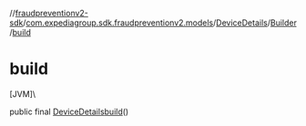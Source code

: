 //[fraudpreventionv2-sdk](../../../../index.md)/[com.expediagroup.sdk.fraudpreventionv2.models](../../index.md)/[DeviceDetails](../index.md)/[Builder](index.md)/[build](build.md)

# build

[JVM]\

public final [DeviceDetails](../index.md)[build](build.md)()
